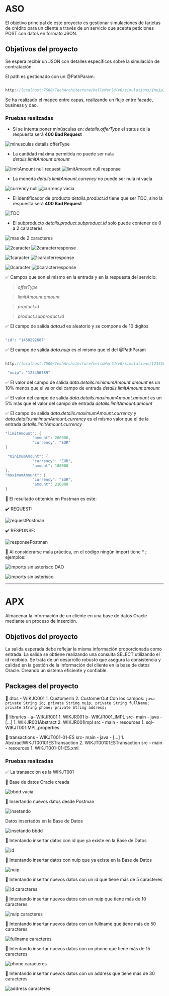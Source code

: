# ASO

El objetivo principal de este proyecto es gestionar simulaciones de tarjetas de crédito para un cliente a través de un servicio que acepta peticiones POST con datos en formato JSON.

## Objetivos del proyecto

Se espera recibir un JSON con detalles específicos sobre la simulación de contratación.

El path es gestionado con un @PathParam:

```java

http://localhost:7500/TechArchitecture/helloWorld/v0/simulations/{nuip}

```

Se ha realizado el mapeo entre capas, realizando un flujo entre facade, business y dao.

### Pruebas realizadas

- Si se intenta poner minúsculas en: _details.offerType_ el status de la respuesta será **400 Bad Request**

![minusculas details offerType](https://github.com/beaperezm/PerezMedelBeatriz_pruebatec4/assets/113792109/97406e65-9ebf-4722-b514-ffd87220e307)


- La cantidad máxima permitida no puede ser nula _details.limitAmount.amount_

![limitAmount null request](https://github.com/beaperezm/PerezMedelBeatriz_pruebatec4/assets/113792109/cef7cfa4-f863-4a99-80ff-1f72dc648260)
![limitAmount null response](https://github.com/beaperezm/PerezMedelBeatriz_pruebatec4/assets/113792109/d235a7f7-08c2-42a8-95a7-200f3a544847)


- La moneda _details.limitAmount.currency_ no puede ser nula ni vacía

![currency null](https://github.com/beaperezm/PerezMedelBeatriz_pruebatec4/assets/113792109/0883c20b-4898-4ad6-bc9a-6f87017f93a2)
![currency vacia](https://github.com/beaperezm/PerezMedelBeatriz_pruebatec4/assets/113792109/7f385458-6a24-483f-a54f-ac85569f8b10)


- El identificador de producto _details.product.id_ tiene que ser TDC, sino la respuesta será **400 Bad Request**

![TDC](https://github.com/beaperezm/PerezMedelBeatriz_pruebatec4/assets/113792109/04b1dba4-2c77-4f7f-84d4-5dc902fdc9c8)


- El subproducto _details.product.subproduct.id_ solo puede contener de 0 a 2 caracteres

![mas de 2 caracteres](https://github.com/beaperezm/PerezMedelBeatriz_pruebatec4/assets/113792109/6f25d770-6049-4943-b07b-b707218e3e51)

![2caracter](https://github.com/beaperezm/PerezMedelBeatriz_pruebatec4/assets/113792109/4a5b1af5-8386-419a-aa51-8188a3e1975d)
![2caracterresponse](https://github.com/beaperezm/PerezMedelBeatriz_pruebatec4/assets/113792109/8b8cc2a0-b831-44af-ae03-b8480b584245)

![1caracter](https://github.com/beaperezm/PerezMedelBeatriz_pruebatec4/assets/113792109/f37753f9-52d6-4c0f-89d1-69b18b89a68f)
![1caracterresponse](https://github.com/beaperezm/PerezMedelBeatriz_pruebatec4/assets/113792109/b8093f05-4d46-43a6-911b-95aeb31a995c)

![0caracter](https://github.com/beaperezm/PerezMedelBeatriz_pruebatec4/assets/113792109/9ea331ba-fd17-465c-8f1c-8147b9c4f8eb)
![0caracterresponse](https://github.com/beaperezm/PerezMedelBeatriz_pruebatec4/assets/113792109/fc266f9c-04fb-4464-abb2-0fd0c41470af)



✅ Campos que son el mismo en la entrada y en la respuesta del servicio:

> _offerType_

> _limitAmount.amount_

> _product.id_

> _product.subproduct.id_

✅ El campo de salida _data.id_ es aleatorio y se compone de 10 dígitos

```java

"id": "1450292687"

```

✅ El campo de salida _data.nuip_ es el mismo que el del @PathParam

```java

http://localhost:7500/TechArchitecture/helloWorld/v0/simulations/123456789

 "nuip": "123456789"

```

✅ El valor del campo de salida _data.details.minimumAmount.amount_ es un 10% menos que el valor del campo de entrada _details.limitAmount.amount_

✅ El valor del campo de salida _data.details.maximumAmount.amount_ es un 5% más que el valor del campo de entrada _details.limitAmount.amount_

✅ El campo de salida _data.details.maximumAmount.currency_ y _data.details.minimumAmount.currency_ es el mismo valor que el de la entrada _details.limitAmount.currency_

```java
"limitAmount": {
            "amount": 200000,
            "currency": "EUR"
}

 "minimumAmount": {
            "currency": "EUR",
            "amount": 180000
},
"maximumAmount": {
            "currency": "EUR",
            "amount": 210000
}
```

🔹 El resultado obtenido en Postman es este:

✔️ REQUEST:

![requestPostman](https://github.com/beaperezm/PerezMedelBeatriz_pruebatec4/assets/113792109/f4cf77e5-39e4-4996-8611-e7c274f04c01)



✔️ RESPONSE:

![responsePostman](https://github.com/beaperezm/PerezMedelBeatriz_pruebatec4/assets/113792109/13cae5c9-7dfd-4dd2-89f8-c05096d1cc45)



🔹 Al considerarse mala práctica, en el código ningún import tiene \* ; ejemplos:

![imports sin asterisco DAO](https://github.com/beaperezm/PerezMedelBeatriz_pruebatec4/assets/113792109/28763639-9bae-4ffb-8feb-571686c7a13c)

![imports sin asterisco](https://github.com/beaperezm/PerezMedelBeatriz_pruebatec4/assets/113792109/070d34e9-dee3-4370-8e6a-2160249c69b1)




---

# APX

Almacenar la información de un cliente en una base de datos Oracle mediante un proceso de inserción.

## Objetivos del proyecto

La salida esperada debe reflejar la misma información proporcionada como entrada. La salida se obtiene realizando una consulta SELECT utilizando el id recibido.
Se trata de un desarrollo robusto que asegura la consistencia y calidad en la gestión de la información del cliente en la base de datos Oracle. Creando un sistema eficiente y confiable.

## Packages del proyecto

🔹 dtos -  WIKJC001
        1. CustomerIn
        2. CustomerOut
           Con los campos:
            ```java
            	private String id;
	            private String nuip;
	            private String fullName;
	            private String phone;
	            private String address;
            ```

 🔹 libraries - a- WIKJR001
                      1. WIKJR001
                b- WIKJR001_IMPL
                     src- main - java - [...]
                       1. WIKJR001Abstract
                       2. WIKJR001Impl
                     src - main - resources
                       1. sql-WIKJT001IMPL.properties

  🔹 transactions -  WIKJT001-01-ES
                        src- main - java - [...]
                          1. AbstractWIKJT00101ESTransaction
                          2. WIKJT00101ESTransaction
                        src - main - resources
                          1. WIKJT001-01-ES.xml

           

### Pruebas realizadas

✅ La transacción es la WIKJT001

🔹 Base de datos Oracle creada

![bbdd vacia](/imagenes/def/1.%20BBDD%20vacia.png)

🔹 Insertando nuevos datos desde Postman

![insetando](/imagenes/def/2.%20Insertando%20nuevos%20datos%20Postman.png)

Datos insertados en la Base de Datos

![insetando bbdd](/imagenes/def/2.b%20%20Insertando%20nuevos%20datos%20DBeaver.png)

🔹 Intentando insertar datos con id que ya existe en la Base de Datos

![id](/imagenes/def/3.%20Insertando%20nuevos%20datos%20pero%20con%20mismo%20id%20Postman.png)

🔹 Intentando insertar datos con nuip que ya existe en la Base de Datos

![nuip](/imagenes/def/4.%20Insertando%20nuevos%20datos%20pero%20con%20nuip%20que%20ya%20existe%20en%20la%20BBDD%20-%20Postman.png)

🔹 Intentando insertar nuevos datos con un id que tiene más de 5 caracteres

![id caracteres](/imagenes/def/5.%20%20Insertando%20id%20con%20mas%20de%205%20caracteres.png)

🔹 Intentando insertar nuevos datos con un nuip que tiene más de 10 caracteres

![nuip caracteres](/imagenes/def/6.%20%20Insertando%20nuip%20con%20mas%20de%2010%20caracteres.png)

🔹 Intentando insertar nuevos datos con un fullname que tiene más de 50 caracteres

![fullname caracteres](/imagenes/def/7.%20%20Insertando%20fullname%20con%20mas%20de%2050%20caracteres.png)

🔹 Intentando insertar nuevos datos con un phone que tiene más de 15 caracteres

![phone caracteres](/imagenes/def/8.%20%20Insertando%20phone%20con%20mas%20de%2015%20caracteres.png)

🔹 Intentando insertar nuevos datos con un address que tiene más de 30 caracteres

![address caracteres](/imagenes/def/9.%20%20Insertando%20address%20con%20mas%20de%2030%20caracteres.png)
